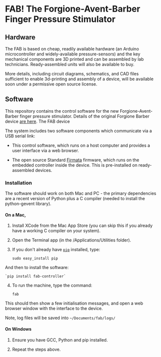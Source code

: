 # FAB! The Forgione-Avent-Barber Finger Pressure Stimulator



## Hardware

The FAB is based on cheap, readily available hardware (an Arduino microcontroller and widely-available pressure-sensors) and the key mechanical components are 3D printed and can be assembled by lab technicians. Ready-assembled units will also be available to buy.

More details, including circuit diagrams, schematics, and CAD files sufficient to enable 3d-printing and assembly of a device, will be available soon under a permissive open source license.



## Software

This repository contains the control software for the new Forgione-Avent-Barber finger pressure stimulator. Details of the original Forgione Barber device [are here](static/ForgioneBarber1971.pdf). The FAB device 

The system includes two software components which communicate via a USB serial link:

- This control software, which runs on a host computer and provides a user interface via a web browser.

- The open source Standard [Firmata](http://firmata.org) firmware, which runs on the embedded controller inside the device. This is pre-installed on ready-assembled devices.
 


### Installation

The software should work on both Mac and PC - the primary dependencies are a recent version of Python plus a C compiler (needed to install the python-gevent library).


#### On a Mac, 

1. Install XCode from the Mac App Store (you can skip this if you already have a working C compiler on your system). 


2. Open the Terminal app (in the /Applications/Utilities folder).

3. If you don't already have [`pip`](https://pypi.python.org/pypi/pip) installed, type:

	`sudo easy_install pip`

And then to install the software:

	`pip install fab-controller`
	

4. To run the machine, type the command:
	
    `fab`

This should then show a few initialisation messages, and open a web browser window with the interface to the device.



Note, log files will be saved into `~/Documents/fab/logs/`



#### On Windows

1. Ensure you have GCC, Python and pip installed.

2. Repeat the steps above.





<!-- 

Pressure = 980kpa
2kg in newtons / 2mm*10mm area  / 1000 = kpa
( 19.6/ (.002*.01)  )/1000

Could be between 816 and 1225 kpa depending on width of contact spot

 -->